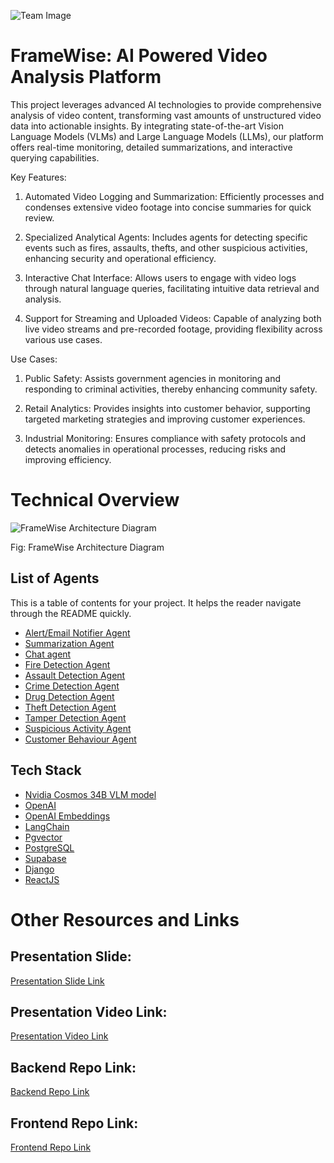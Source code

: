 
![Team Image](https://res.cloudinary.com/dyktljlnj/image/upload/v1737125813/BUET_Multithreading_cover_photo_smqiop.png)

# FrameWise: AI Powered Video Analysis Platform

This project leverages advanced AI technologies to provide comprehensive analysis of video content, transforming vast amounts of unstructured video data into actionable insights. By integrating state-of-the-art Vision Language Models (VLMs) and Large Language Models (LLMs), our platform offers real-time monitoring, detailed summarizations, and interactive querying capabilities.

Key Features:

1. Automated Video Logging and Summarization: Efficiently processes and condenses extensive video footage into concise summaries for quick review.

2. Specialized Analytical Agents: Includes agents for detecting specific events such as fires, assaults, thefts, and other suspicious activities, enhancing security and operational efficiency.

3. Interactive Chat Interface: Allows users to engage with video logs through natural language queries, facilitating intuitive data retrieval and analysis.

4. Support for Streaming and Uploaded Videos: Capable of analyzing both live video streams and pre-recorded footage, providing flexibility across various use cases.

Use Cases:

1. Public Safety: Assists government agencies in monitoring and responding to criminal activities, thereby enhancing community safety.

2. Retail Analytics: Provides insights into customer behavior, supporting targeted marketing strategies and improving customer experiences.

3. Industrial Monitoring: Ensures compliance with safety protocols and detects anomalies in operational processes, reducing risks and improving efficiency.


# Technical Overview

![FrameWise Architecture Diagram](https://res.cloudinary.com/dyktljlnj/image/upload/v1737125702/framewise_architecture_ykujtj.png)

Fig: FrameWise Architecture Diagram

## List of Agents

This is a table of contents for your project. It helps the reader navigate through the README quickly.
- [Alert/Email Notifier Agent](#project-title)
- [Summarization Agent](#project-title)
- [Chat agent](#quick-start-demo)
- [Fire Detection Agent](#table-of-contents)
- [Assault Detection Agent](#installation)
- [Crime Detection Agent](#usage)
- [Drug Detection Agent](#development)
- [Theft Detection Agent](#contribute)
- [Tamper Detection Agent](#license)
- [Suspicious Activity Agent](#license)
- [Customer Behaviour Agent](#license)

## Tech Stack

- [Nvidia Cosmos 34B VLM model](#project-title)
- [OpenAI](#project-title)
- [OpenAI Embeddings](#project-title)
- [LangChain](#project-title)
- [Pgvector](#project-title)
- [PostgreSQL](#project-title)
- [Supabase](#project-title)
- [Django](#project-title)
- [ReactJS](#project-title)



# Other Resources and Links

## Presentation Slide:

[Presentation Slide Link](https://www.canva.com/design/DAGcZQZvbpg/F4Vc7P5iTI3l9LH_-X9XMA/edit?utm_content=DAGcZQZvbpg&utm_campaign=designshare&utm_medium=link2&utm_source=sharebutton)

## Presentation Video Link:

[Presentation Video Link](https://www.canva.com/design/DAGcZQZvbpg/F4Vc7P5iTI3l9LH_-X9XMA/edit?utm_content=DAGcZQZvbpg&utm_campaign=designshare&utm_medium=link2&utm_source=sharebutton)

## Backend Repo Link:

[Backend Repo Link](https://github.com/VivasoftHackathon2024/nvidia-video-processing.git)

## Frontend Repo Link:

[Frontend Repo Link](https://github.com/VivasoftHackathon2024/framewise-frontend.git)
